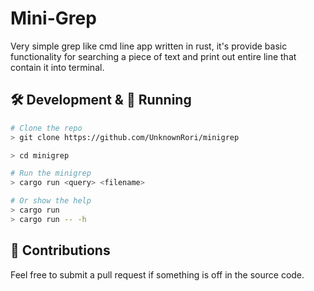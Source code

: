 # Mini-Grep

Very simple grep like cmd line app written in rust, it's provide basic functionality for searching a piece of text and print out entire line that contain it into terminal.

## 🛠️ Development & 🚀 Running

```bash
# Clone the repo
> git clone https://github.com/UnknownRori/minigrep

> cd minigrep

# Run the minigrep
> cargo run <query> <filename>

# Or show the help
> cargo run
> cargo run -- -h
```

## 🌟 Contributions

Feel free to submit a pull request if something is off in the source code.
